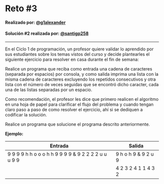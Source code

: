 # Reto #3

#### Realizado por: [@g1alexander](https://github.com/g1alexander)
#### Solución #2 realizada por: [@santigp258](https://github.com/santigp258)

---

En el Ciclo 1 de programación, un profesor quiere validar lo aprendido por sus estudiantes sobre los temas vistos del curso y decide plantearles el siguiente ejercicio para resolver en casa durante el fin de semana:

Realice un programa que reciba como entrada una cadena de caracteres (separada por espacios) por consola, y como salida imprima una lista con la misma cadena de caracteres excluyendo los repetidos consecutivos y otra lista con el número de veces seguidas que se encontró dicho caracter, cada una de las listas separadas por un espacio.

Como recomendación, el profesor les dice que primero realicen el algoritmo en una hoja de papel para clarificar el flujo del problema y cuando tengan claro paso a paso de como resolver el ejercicio, ahí si se dediquen a codificar la solución.

Realice un programa que solucione el programa descrito anteriormente.

**Ejemplo:**

| Entrada                                             | Salida              |
| --------------------------------------------------- | ------------------- |
| 9 9 9 9 h h o o o h h 9 9 9 9 & 9 2 2 2 2 u u u 9 9 | 9 h o h 9 & 9 2 u 9 |
|                                                     | 4 2 3 2 4 1 1 4 3 2 |

